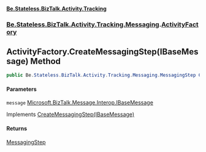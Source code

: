 #### [Be.Stateless.BizTalk.Activity.Tracking](README.md 'README')
### [Be.Stateless.BizTalk.Activity.Tracking.Messaging](Be.Stateless.BizTalk.Activity.Tracking.Messaging.md 'Be.Stateless.BizTalk.Activity.Tracking.Messaging').[ActivityFactory](ActivityFactory.md 'Be.Stateless.BizTalk.Activity.Tracking.Messaging.ActivityFactory')

## ActivityFactory.CreateMessagingStep(IBaseMessage) Method

```csharp
public Be.Stateless.BizTalk.Activity.Tracking.Messaging.MessagingStep CreateMessagingStep(Microsoft.BizTalk.Message.Interop.IBaseMessage message);
```
#### Parameters

<a name='Be.Stateless.BizTalk.Activity.Tracking.Messaging.ActivityFactory.CreateMessagingStep(Microsoft.BizTalk.Message.Interop.IBaseMessage).message'></a>

`message` [Microsoft.BizTalk.Message.Interop.IBaseMessage](https://docs.microsoft.com/en-us/dotnet/api/Microsoft.BizTalk.Message.Interop.IBaseMessage 'Microsoft.BizTalk.Message.Interop.IBaseMessage')

Implements [CreateMessagingStep(IBaseMessage)](IActivityFactory.CreateMessagingStep(IBaseMessage).md 'Be.Stateless.BizTalk.Activity.Tracking.Messaging.IActivityFactory.CreateMessagingStep(Microsoft.BizTalk.Message.Interop.IBaseMessage)')

#### Returns
[MessagingStep](MessagingStep.md 'Be.Stateless.BizTalk.Activity.Tracking.Messaging.MessagingStep')
